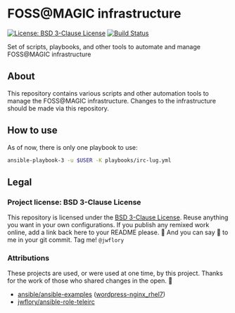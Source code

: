 FOSS@MAGIC infrastructure
=========================

[![License: BSD 3-Clause License](https://img.shields.io/badge/License-BSD%203--Clause-blue.svg)](https://opensource.org/licenses/BSD-3-Clause)
[![Build Status](https://travis-ci.org/FOSSRIT/infrastructure.svg?branch=master)](https://travis-ci.org/FOSSRIT/infrastructure)

Set of scripts, playbooks, and other tools to automate and manage FOSS@MAGIC infrastructure


## About

This repository contains various scripts and other automation tools to manage the FOSS@MAGIC infrastructure.
Changes to the infrastructure should be made via this repository.


## How to use

As of now, there is only one playbook to use:

```sh
ansible-playbook-3 -u $USER -K playbooks/irc-lug.yml
```


## Legal

### Project license: BSD 3-Clause License

This repository is licensed under the [BSD 3-Clause License](https://choosealicense.com/licenses/bsd-3-clause/ "BSD 3-Clause “New” or “Revised” License").
Reuse anything you want in your own configurations.
If you publish any remixed work online, add a link back here to your README please. :memo:
And you can say :wave: to me in your git commit.
Tag me!
`@jwflory`

### Attributions

These projects are used, or were used at one time, by this project.
Thanks for the work of those who shared changes in the open. :tada:

* [ansible/ansible-examples](https://github.com/ansible/ansible-examples "ansible/ansible-examples: A few starter examples of ansible playbooks, to show features and how they work together.") ([wordpress-nginx_rhel7](https://github.com/ansible/ansible-examples/tree/master/wordpress-nginx_rhel7 "ansible/ansible-examples: WordPress+Nginx+PHP-FPM+MariaDB Deployment"))
* [jwflory/ansible-role-teleirc](https://github.com/jwflory/ansible-role-teleirc "jwflory/ansible-role-teleirc: Ansible role to deploy RITlug/teleirc chat bots to bridge IRC channels and Telegram groups")

